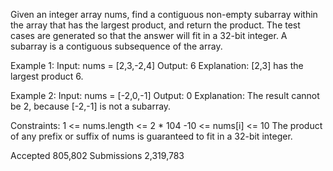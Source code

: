 Given an integer array nums, find a contiguous non-empty subarray within the array that has the largest product, and return the product.
The test cases are generated so that the answer will fit in a 32-bit integer.
A subarray is a contiguous subsequence of the array.

Example 1:
Input: nums = [2,3,-2,4]
Output: 6
Explanation: [2,3] has the largest product 6.

Example 2:
Input: nums = [-2,0,-1]
Output: 0
Explanation: The result cannot be 2, because [-2,-1] is not a subarray.

Constraints:
1 <= nums.length <= 2 \* 104
-10 <= nums[i] <= 10
The product of any prefix or suffix of nums is guaranteed to fit in a 32-bit integer.

Accepted
805,802
Submissions
2,319,783
